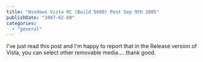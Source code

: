 ```yaml
---
title: "Windows Vista RC (Build 5600) Post Sep 9th 2005"
publishDate: "2007-02-08"
categories: 
  - "general"
---
```


I've just read this post and I'm happy to report that in the Release version of Vista, you can select other removable media.... thank good.
